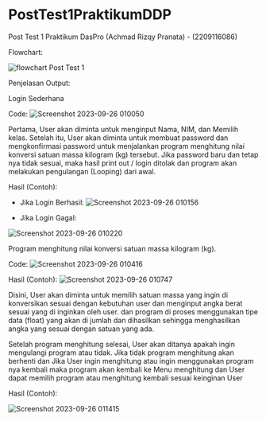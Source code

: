 # PostTest1PraktikumDDP
Post Test 1 Praktikum DasPro (Achmad Rizqy Pranata) - (2209116086)

Flowchart: 

![flowchart Post Test 1](https://github.com/achmadrizqypranata/PostTest1PraktikumDDP/assets/144988929/e5012966-01b9-4fc9-bca8-01918fabffa7)

Penjelasan Output:

Login Sederhana

Code:
![Screenshot 2023-09-26 010050](https://github.com/achmadrizqypranata/PostTest1PraktikumDDP/assets/144988929/116f8443-af40-4a45-b62f-e80e6768f4db)

Pertama, User akan diminta untuk menginput Nama, NIM, dan Memilih kelas. Setelah itu, User akan diminta untuk membuat password dan mengkonfirmasi password untuk menjalankan program menghitung nilai konversi satuan massa kilogram (kg) tersebut. Jika password baru dan tetap nya tidak sesuai, maka hasil print out / login ditolak dan program akan melakukan pengulangan (Looping) dari awal. 

Hasil (Contoh):

- Jika Login Berhasil:
![Screenshot 2023-09-26 010156](https://github.com/achmadrizqypranata/PostTest1PraktikumDDP/assets/144988929/be2a38a7-6014-434e-bf54-878f61978067)

- Jika Login Gagal:

![Screenshot 2023-09-26 010220](https://github.com/achmadrizqypranata/PostTest1PraktikumDDP/assets/144988929/df085e06-fc8a-4b8e-ac74-0bd69401301b)

Program menghitung nilai konversi satuan massa kilogram (kg).

Code:
![Screenshot 2023-09-26 010416](https://github.com/achmadrizqypranata/PostTest1PraktikumDDP/assets/144988929/84060732-bf36-410f-a8f5-880235775e2c)

Hasil (Contoh):
![Screenshot 2023-09-26 010747](https://github.com/achmadrizqypranata/PostTest1PraktikumDDP/assets/144988929/7372f62d-477e-4d1c-a068-2383ead1e6e9)

Disini, User akan diminta untuk memilih satuan massa yang ingin di konversikan sesuai dengan kebutuhan user dan menginput angka berat sesuai yang di inginkan oleh user. dan program di proses menggunakan tipe data (float) yang akan di jumlah dan dihasilkan sehingga menghasilkan angka yang sesuai dengan satuan yang ada.

Setelah program menghitung selesai, User akan ditanya apakah ingin mengulangi program atau tidak. Jika tidak program menghitung akan berhenti dan Jika User ingin menghitung atau ingin menggunakan program nya kembali maka program akan kembali ke Menu menghitung dan User dapat memilih program atau menghitung kembali sesuai keinginan User

Hasil (Contoh):

![Screenshot 2023-09-26 011415](https://github.com/achmadrizqypranata/PostTest1PraktikumDDP/assets/144988929/adb4a351-418f-403b-8548-f309eb02677a)
